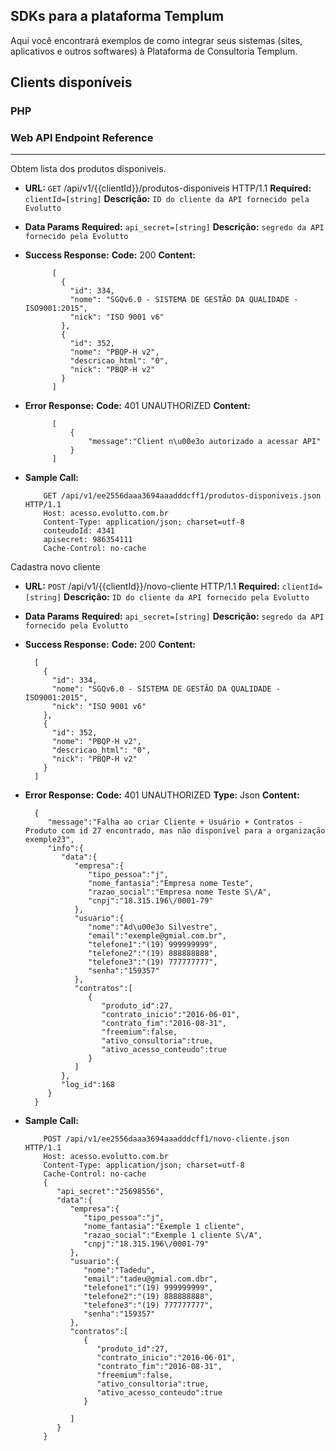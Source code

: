 ## SDKs para a plataforma Templum

Aqui você encontrará exemplos de como integrar seus sistemas (sites, aplicativos e outros softwares) 
à Plataforma de Consultoria Templum.
 

## Clients disponíveis
 
### PHP



### Web API Endpoint Reference

----
 Obtem lista dos produtos disponiveis.

* **URL:** `GET` /api/v1/{{clientId}}/produtos-disponiveis HTTP/1.1
  **Required:** `clientId=[string]`
  **Descrição:** `ID do cliente da API fornecido pela Evolutto` 

* **Data Params**
  **Required:** `api_secret=[string]`
  **Descrição:** `segredo da API fornecido pela Evolutto`

* **Success Response:**
  **Code:** 200
  **Content:** 
        
            [
              {
                "id": 334,
                "nome": "SGQv6.0 - SISTEMA DE GESTÃO DA QUALIDADE - ISO9001:2015",
                "nick": "ISO 9001 v6"
              },
              {
                "id": 352,
                "nome": "PBQP-H v2",
                "descricao_html": "0",
                "nick": "PBQP-H v2"
              }
            ]
 
* **Error Response:**
  **Code:** 401 UNAUTHORIZED
  **Content:**   
  
            [
                {
                    "message":"Client n\u00e3o autorizado a acessar API"
                }
            ]
        
* **Sample Call:**

          GET /api/v1/ee2556daaa3694aaadddcff1/produtos-disponiveis.json HTTP/1.1
          Host: acesso.evolutto.com.br
          Content-Type: application/json; charset=utf-8
          conteudoId: 4341
          apisecret: 986354111
          Cache-Control: no-cache


Cadastra novo cliente

* **URL:** `POST` /api/v1/{{clientId}}/novo-cliente HTTP/1.1
   **Required:** `clientId=[string]`
   **Descrição:** `ID do cliente da API fornecido pela Evolutto` 

* **Data Params**
   **Required:** `api_secret=[string]`
   **Descrição:** `segredo da API fornecido pela Evolutto`

* **Success Response:**
   **Code:** 200
   **Content:** 
        
        [
          {
            "id": 334,
            "nome": "SGQv6.0 - SISTEMA DE GESTÃO DA QUALIDADE - ISO9001:2015",
            "nick": "ISO 9001 v6"
          },
          {
            "id": 352,
            "nome": "PBQP-H v2",
            "descricao_html": "0",
            "nick": "PBQP-H v2"
          }
        ]
 
* **Error Response:**
  **Code:** 401 UNAUTHORIZED
     **Type:** Json
     **Content:** 
     
     
        {
           "message":"Falha ao criar Cliente + Usuário + Contratos - Produto com id 27 encontrado, mas não disponível para a organização exemple23",
           "info":{
              "data":{
                 "empresa":{
                    "tipo_pessoa":"j",
                    "nome_fantasia":"Empresa nome Teste",
                    "razao_social":"Empresa nome Teste S\/A",
                    "cnpj":"18.315.196\/0001-79"
                 },
                 "usuario":{
                    "nome":"Ad\u00e3o Silvestre",
                    "email":"exemple@gmial.com.br",
                    "telefone1":"(19) 999999999",
                    "telefone2":"(19) 888888888",
                    "telefone3":"(19) 777777777",
                    "senha":"159357"
                 },
                 "contratos":[
                    {
                       "produto_id":27,
                       "contrato_inicio":"2016-06-01",
                       "contrato_fim":"2016-08-31",
                       "freemium":false,
                       "ativo_consultoria":true,
                       "ativo_acesso_conteudo":true
                    }
                 ]
              },
              "log_id":168
           }
        }
        
        
* **Sample Call:**

          POST /api/v1/ee2556daaa3694aaadddcff1/novo-cliente.json HTTP/1.1
          Host: acesso.evolutto.com.br
          Content-Type: application/json; charset=utf-8
          Cache-Control: no-cache
          {
             "api_secret":"25698556",
             "data":{
                "empresa":{
                   "tipo_pessoa":"j",
                   "nome_fantasia":"Exemple 1 cliente",
                   "razao_social":"Exemple 1 cliente S\/A",
                   "cnpj":"18.315.196\/0001-79"
                },
                "usuario":{
                   "nome":"Tadedu",
                   "email":"tadeu@gmial.com.dbr",
                   "telefone1":"(19) 999999999",
                   "telefone2":"(19) 888888888",
                   "telefone3":"(19) 777777777",
                   "senha":"159357"
                },
                "contratos":[
                   {
                      "produto_id":27,
                      "contrato_inicio":"2016-06-01",
                      "contrato_fim":"2016-08-31",
                      "freemium":false,
                      "ativo_consultoria":true,
                      "ativo_acesso_conteudo":true
                   }
              
                ]
             }
          }




 
 